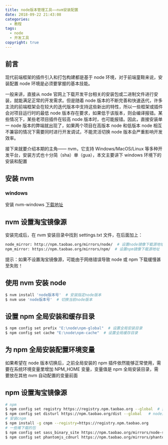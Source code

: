 ```yaml
---
title: node版本管理工具——nvm安装配置
date: 2018-09-22 21:43:08
categories:
  - 教程
tags:
  - node
  - 开发工具
copyright: true
---
```


## 前言

现代前端框架的插件引入和打包构建都是基于 node 环境，对于前端童鞋来说，安装配置 node 环境是必须要掌握的基本技能。

一般来讲，直接从 node 官网上下载开发平台相关的安装包或二进制文件进行安装，就能满足正常的开发需求。但是随着 node 版本的不断完善和快速迭代，许多主流的前端框架会在较大的迭代版本中支持这些新出的特性，所以一些框架或插件会对项目运行时的最低 node 版本存在要求，如果低于该版本，则会编译报错。某些情况下，某些老项目插件在较高 node 版本时，也可能报错。因此，直接安装单一 node 版本的弊端就出现了，如果两个项目在高版本 node 和低版本 node 相互不兼容的情况下需要同时进行开发调试，不能灵活切换 node 版本会严重影响开发效率。

接下来就要介绍本期的主角—— nvm，它支持 Windows/MacOS/Linux 等多种开发平台，<!-- more -->安装方式也十分简（sha）单（gua），本文主要讲下 windows 环境下的安装和配置

## 安装 nvm

### windows

安装 nvm-windows [下载地址](https://github.com/coreybutler/nvm-windows/releases)

## nvm 设置淘宝镜像源

安装完成后，在 nvm 安装目录中找到 settings.txt 文件，在后面加上：

```bash
node_mirror: http://npm.taobao.org/mirrors/node/  # 设置node镜像下载源地址
npm_mirror: https://npm.taobao.org/mirrors/npm/  # 设置npm镜像下载源地址
```

提示：如果不设置淘宝镜像源，可能由于网络错误导致 node 或 npm 下载缓慢甚至失败！

## 使用 nvm 安装 node

```bash
$ nvm install 'node版本号'  # 安装指定node版本
$ nvm use 'node版本号'  # 切换当前node版本
```

## 设置 npm 全局安装和缓存目录

```bash
$ npm config set prefix "E:\node\npm-global"  # 设置全局安装目录
$ npm config set cache "E:\node\npm-cache"  # 设置全局缓存目录
```

## 为 npm 全局安装配置环境变量

如果希望在 node 版本切换后，之前全局安装的 npm 插件依然能够正常使用，需要在系统环境变量里增加 NPM_HOME 变量，变量值是 npm 全局安装目录，需要放在其他 nvm 自动配置的变量前面

## npm 设置淘宝镜像源

```bash
# npm
$ npm config set registry https://registry.npm.taobao.org --global  # 插件库镜像源
$ npm config set disturl https://npm.taobao.org/dist --global   # node源代码镜像源
# 安装cnpm
$ npm install -g cnpm --registry=https://registry.npm.taobao.org
# 一些难下载的包
$ npm config set sass_binary_site https://npm.taobao.org/mirrors/node-sass/ # node-sass插件
$ npm config set phantomjs_cdnurl https://npm.taobao.org/mirrors/phantomjs/ # phantomjs插件
```
